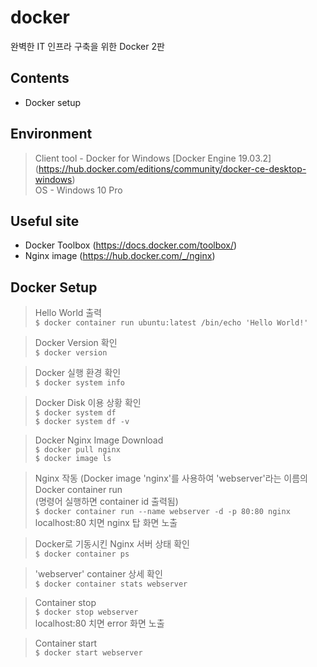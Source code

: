 # docker
완벽한 IT 인프라 구축을 위한 Docker 2판

## Contents
- Docker setup

## Environment
> Client tool - Docker for Windows [Docker Engine 19.03.2] (https://hub.docker.com/editions/community/docker-ce-desktop-windows)<br />
OS - Windows 10 Pro

## Useful site
- Docker Toolbox (https://docs.docker.com/toolbox/)
- Nginx image (https://hub.docker.com/_/nginx)

## Docker Setup
> Hello World 출력<br />
`$ docker container run ubuntu:latest /bin/echo 'Hello World!'`<br />

> Docker Version 확인<br />
`$ docker version`<br />

> Docker 실행 환경 확인<br />
`$ docker system info`<br />

> Docker Disk 이용 상황 확인<br />
`$ docker system df`<br />
`$ docker system df -v`<br />

> Docker Nginx Image Download<br />
`$ docker pull nginx`<br />
`$ docker image ls`<br />

> Nginx 작동 (Docker image 'nginx'를 사용하여 'webserver'라는 이름의 Docker container run<br />
 (명령어 실행하면 container id 출력됨)<br />
`$ docker container run --name webserver -d -p 80:80 nginx`<br />
localhost:80 치면 nginx 탑 화면 노출

> Docker로 기동시킨 Nginx 서버 상태 확인<br />
`$ docker container ps`<br />

> 'webserver' container 상세 확인<br />
`$ docker container stats webserver`<br />

> Container stop<br />
`$ docker stop webserver`<br />
localhost:80 치면 error 화면 노출

> Container start<br />
`$ docker start webserver`
